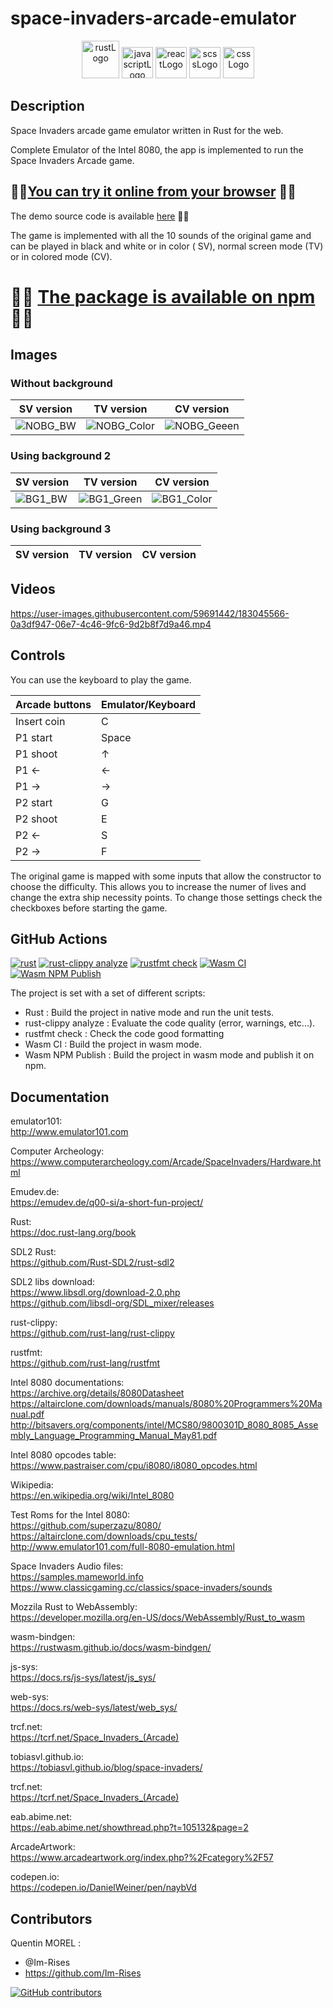# space-invaders-arcade-emulator

<p align="center">
    <img src="https://img.shields.io/badge/Rust-000000?style=for-the-badge&logo=rust&logoColor=white" alt="rustLogo" style="height:60px;"/>
    <img src="https://img.shields.io/badge/JavaScript-323330?style=for-the-badge&logo=javascript&logoColor=F7DF1E" alt="javascriptLogo" style="height:50px;">
    <img src="https://img.shields.io/badge/React-20232A?style=for-the-badge&logo=react&logoColor=61DAFB" alt="reactLogo" style="height:50px;">
    <img src="https://img.shields.io/badge/Sass-CC6699?style=for-the-badge&logo=sass&logoColor=white" alt="scssLogo" style="height:50px;">
    <img src="https://img.shields.io/badge/CSS-239120?&style=for-the-badge&logo=css3&logoColor=white" alt="cssLogo" style="height:50px;">
</p>

## Description

Space Invaders arcade game emulator written in Rust for the web.

Complete Emulator of the Intel 8080, the app is implemented to run the Space Invaders Arcade game.

## 🚀🚀[You can try it online from your browser](https://im-rises.github.io/space-invaders-arcade-emulator-website/) 🚀🚀

The demo source code is available [here](https://github.com/Im-Rises/space-invaders-arcade-emulator-website) 🚀🚀

The game is implemented with all the 10 sounds of the original game and can be played in black and white or in color (
SV), normal screen mode (TV) or in colored mode (CV).

# 🚀🚀 [The package is available on npm](https://www.npmjs.com/package/space-invaders-arcade-emulator) 🚀🚀

## Images

### Without background

|                                                         SV version                                                          |                                                           TV version                                                           |                                                           CV version                                                           |
|:---------------------------------------------------------------------------------------------------------------------------:|:------------------------------------------------------------------------------------------------------------------------------:|:------------------------------------------------------------------------------------------------------------------------------:|
| ![NOBG_BW](https://github.com/Im-Rises/space-invaders-arcade-emulator/assets/59691442/96276b2a-d75c-4eef-ae76-74624960ba19) | ![NOBG_Color](https://github.com/Im-Rises/space-invaders-arcade-emulator/assets/59691442/32bc3e25-7883-4229-bab3-7bbfae745e9e) | ![NOBG_Geeen](https://github.com/Im-Rises/space-invaders-arcade-emulator/assets/59691442/4ec1df0d-98e5-4327-b25c-da80e6a44470) |

### Using background 2

| SV version                                                                                                                 | TV version                                                                                                                    | CV version                                                                                                                    |
|----------------------------------------------------------------------------------------------------------------------------|-------------------------------------------------------------------------------------------------------------------------------|-------------------------------------------------------------------------------------------------------------------------------|
| ![BG1_BW](https://github.com/Im-Rises/space-invaders-arcade-emulator/assets/59691442/d0a903f4-b92f-48a2-b4d2-f4173be2ce3d) | ![BG1_Green](https://github.com/Im-Rises/space-invaders-arcade-emulator/assets/59691442/7a31f2f5-38ba-4881-894c-bfacc2faf659) | ![BG1_Color](https://github.com/Im-Rises/space-invaders-arcade-emulator/assets/59691442/563ab206-1382-4311-b0b5-76d34b41a0aa) |

### Using background 3

| SV version | TV version | CV version |
|------------|------------|------------|

## Videos

https://user-images.githubusercontent.com/59691442/183045566-0a3df947-06e7-4c46-9fc6-9d2b8f7d9a46.mp4

## Controls

You can use the keyboard to play the game.

| Arcade buttons | Emulator/Keyboard |
|----------------|-------------------|
| Insert coin    | C                 |
| P1 start       | Space             |
| P1 shoot       | ↑                 |
| P1 ←           | ←                 |
| P1 →           | →                 |
| P2 start       | G                 |
| P2 shoot       | E                 |
| P2 ←           | S                 |
| P2 →           | F                 |

The original game is mapped with some inputs that allow the constructor to choose the difficulty. This allows you to
increase the numer of lives and change the extra ship necessity points. To change those settings check the checkboxes
before starting the game.

## GitHub Actions

[![rust](https://github.com/Im-Rises/space_invaders_arcade_emulator/actions/workflows/rust.yml/badge.svg?branch=main)](https://github.com/Im-Rises/space_invaders_arcade_emulator/actions/workflows/rust.yml)
[![rust-clippy analyze](https://github.com/Im-Rises/space_invaders_arcade_emulator/actions/workflows/rust-clippy.yml/badge.svg?branch=main)](https://github.com/Im-Rises/space_invaders_arcade_emulator/actions/workflows/rust-clippy.yml)
[![rustfmt check](https://github.com/Im-Rises/space_invaders_arcade_emulator/actions/workflows/rustfmt.yml/badge.svg?branch=main)](https://github.com/Im-Rises/space_invaders_arcade_emulator/actions/workflows/rustfmt.yml)
[![Wasm CI](https://github.com/Im-Rises/space-invaders-arcade-emulator/actions/workflows/wasm.yml/badge.svg)](https://github.com/Im-Rises/space-invaders-arcade-emulator/actions/workflows/wasm.yml)
[![Wasm NPM Publish](https://github.com/Im-Rises/space-invaders-arcade-emulator/actions/workflows/wasm-npm-publish.yml/badge.svg)](https://github.com/Im-Rises/space-invaders-arcade-emulator/actions/workflows/wasm-npm-publish.yml)

The project is set with a set of different scripts:

- Rust : Build the project in native mode and run the unit tests.
- rust-clippy analyze : Evaluate the code quality (error, warnings, etc...).
- rustfmt check :  Check the code good formatting
- Wasm CI : Build the project in wasm mode.
- Wasm NPM Publish : Build the project in wasm mode and publish it on npm.

## Documentation

emulator101:  
<http://www.emulator101.com>

Computer Archeology:  
<https://www.computerarcheology.com/Arcade/SpaceInvaders/Hardware.html>

Emudev.de:  
<https://emudev.de/q00-si/a-short-fun-project/>

Rust:  
<https://doc.rust-lang.org/book>

SDL2 Rust:  
<https://github.com/Rust-SDL2/rust-sdl2>

SDL2 libs download:  
<https://www.libsdl.org/download-2.0.php>  
<https://github.com/libsdl-org/SDL_mixer/releases>

rust-clippy:  
<https://github.com/rust-lang/rust-clippy>

rustfmt:  
<https://github.com/rust-lang/rustfmt>

Intel 8080 documentations:  
<https://archive.org/details/8080Datasheet>  
<https://altairclone.com/downloads/manuals/8080%20Programmers%20Manual.pdf>
<http://bitsavers.org/components/intel/MCS80/9800301D_8080_8085_Assembly_Language_Programming_Manual_May81.pdf>

Intel 8080 opcodes table:  
<https://www.pastraiser.com/cpu/i8080/i8080_opcodes.html>

Wikipedia:  
<https://en.wikipedia.org/wiki/Intel_8080>

Test Roms for the Intel 8080:  
<https://github.com/superzazu/8080/>  
<https://altairclone.com/downloads/cpu_tests/>  
<http://www.emulator101.com/full-8080-emulation.html>

Space Invaders Audio files:  
<https://samples.mameworld.info>  
<https://www.classicgaming.cc/classics/space-invaders/sounds>

Mozzila Rust to WebAssembly:  
<https://developer.mozilla.org/en-US/docs/WebAssembly/Rust_to_wasm>

wasm-bindgen:  
<https://rustwasm.github.io/docs/wasm-bindgen/>

js-sys:  
<https://docs.rs/js-sys/latest/js_sys/>

web-sys:  
<https://docs.rs/web-sys/latest/web_sys/>

trcf.net:  
<https://tcrf.net/Space_Invaders_(Arcade)>

tobiasvl.github.io:  
<https://tobiasvl.github.io/blog/space-invaders/>

trcf.net:  
<https://tcrf.net/Space_Invaders_(Arcade)>

eab.abime.net:  
<https://eab.abime.net/showthread.php?t=105132&page=2>

ArcadeArtwork:  
<https://www.arcadeartwork.org/index.php?%2Fcategory%2F57>

codepen.io:  
<https://codepen.io/DanielWeiner/pen/naybVd>

## Contributors

Quentin MOREL :

- @Im-Rises
- <https://github.com/Im-Rises>

[![GitHub contributors](https://contrib.rocks/image?repo=Im-Rises/GameBoyEmulator)](https://github.com/Im-Rises/GameBoyEmulator/graphs/contributors)
